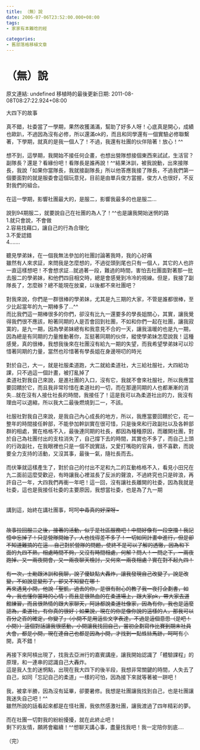 ```yaml
---
title: （無）說
date: 2006-07-06T23:52:00.000+08:00
tags: 
- 家家有本難唸的經

categories:
- 舊部落格移植文章
---
```


# （無）說

原文連結: undefined
移植時的最後更新日期: 2011-08-08T08:27:22.924+08:00

大四下的故事<br /><br />真不錯，社委當了一學期，果然收獲滿滿，幫助了好多人呀！心底真是開心，成績也歐趴，不過因為沒有必修，所以還滿ok的，而且和同學還有一個實驗必修聯繫著，下學期，就真的是我一個人了！不過，我還有社團的伙伴陪著！放心！^^<br /><br />想不到，這學期，我開始不接任何企畫，也想出營隊想接個東西來試試，生活官？副隊長？還是？看緣份吧！看隊長是誰再說！^^結果沐訓，被我說動，出來接隊長，我說「如果你當隊長，我就接副隊長」所以他答應我接了隊長，不過我們第一個要面對的就是服委會這個玩意兒，目前是由單兵俊方當握，俊方人也很好，不反對我們的組合。<br /><br />在這一學期，影響社團最大的，是服二，影響我最多的也是服二...<br /><br />說到94期服二，就要說自己在社團的為人了！^^也是讓我開始迷惘的路<br />1.就只會說，不會做<br />2.容易找藉口，讓自己的行為合理化<br />3.不愛認錯<br />4.......<br /><br />聽見學弟妹，在一個我無法參加的社團討論著我時，我的心好痛<br />雖然有人來求証，來問我是怎麼想的，不過從頭到尾也只有一個人，其它的人也許一直這樣想吧！不會想求証...就過著一段，難過的時間，害怕去社團面對著那一批去服二的學弟妹，和他們四目相交時，總是會感覺到冷冷的視線。但是，我接了副隊長了，怎麼辦？總不能現在放棄，以後都不來社團吧？<br /><br />對我來說，你們是一群很棒的學弟妹，尤其是九三期的大家，不管是誰都很棒，至少比起當年的九一期棒多了...^^<br />而比我們這一期棒很多的你們，卻沒有比九一還要多的學長姐關心，其實，讓我覺得我們很不應該，盼著同期的人是否會回到社團，不如和你們一起在社團，讓我寂寞的，是九一期，因為學弟妹總有和我意見不合的一天，讓我溫暖的也是九一期，因為總是有同期的力量推動著你，互挺著同期的伙伴，縱使學弟妹怎麼說我！這種感覺，真的很棒，我想我後來在社團沒有給九一期的失望，而我希望學弟妹可以珍惜著同期的力量，當然也珍惜著有學長姐在身邊嘮叨的時光<br /><br />對於自己，大一，就是社服柔道跑，大二就給柔道社，大三給社服社，大四給功課，只不過這一個計畫，被打亂掉了<br />柔道社對我自己來說，是進社團的入口，沒有它，我就不會來社服社，所以我應當要回饋於它，而且我非常珍惜在柔道社的一切，而在那邊同期的人也都漸漸的消失...就在沒有人接仕社長的時間，我接任了！這是我可以為柔道社出的力，我沒有理由可以退縮，所以我大二最後燃燒到二一，不該。<br /><br />社服社對我自己來說，是我自己內心成長的地方，所以，我應當要回饋於它，花一整年的時間接任幹部，不能參加幹訓實在很可惜，只是後來和行政副社以及各幹部群的相處，實在格格不入，最後連同期的社長，都因為種種原因，而離開社團，對於自己為社團付出的支柱消失了，自己撐下去的時間，其實也不多了，而自己上頭的行政副社，在我眼裡也只是一個不說實話，又愛打嘴砲的官員，很不喜歡，而說要全力支持的活動，又沒其事，最後一氣，隨社長而去。<br /><br />而伏筆就這樣產生了，對於自己的付出不足和九二的互動格格不入，看見小田兄在九二面前這麼受歡迎，有時讓我心裡滋長了反派的聲浪，不過終究也只是碎浪，再許自己一年，大四我們再衝一年吧！這一回，沒有讓社長離開的社委，因為我就是社委，這也是我接任社委的主要原因，我想當社委，也是為了九一期<br /><br /><br />講到這，始終在講社團事，呵呵~~中毒真的好深呀~<br /><br /><br />故事拉回服二之後，接著的活動，似乎是社區服務吧！中間好像有一段空擋！我記憶中忘掉了！只是營隊開始了，人也找得差不多了！一切如同計畫中進行，但是卻不知道難搞的在這....自己對於營隊的問題，使終不是可以了解的透徹，因為和下面的九四不熟，相處時間不夠，又沒有時間相處，何解？問人！一問之下，一兩夜跑掉、又一兩夜開會，又一兩夜聊天檢討，又何來一兩夜相處？實在對不起九四！<br /><br />有一次，士勛跟沐訓和我聊，說了優缺點大轟炸，讓我發現自己改變了，說是改變，不如說是變形了，卻又不知變在哪！<br />再來遇見小開，他說「聖凱，過去的你，是很有耐心的教了我一夜打企劃書，如今，我也懂你當時的心情；而且是很熱血的在柔道場上，跟大家pk，帶大家去道館練習，而且很熱情的跟大家聊天，阿詠都說柔道社像家，因為有你，我也是這麼認為，柔道社，有你真的很好；如果說，現在的你是像你說的這樣的人，那我可以百分之百的確定，你變了」（小開不是用這些文字表達，不過是這個意思（是吧！小開））這個對話讓我很感動，小開讓我找回自己，當初企劃寫作比賽到期末社員大會，都是小開，現在連自己也都是因為小開，才找到一點蛛絲馬跡，呵呵~~有小開，真不錯！<br /><br />再接下來阿槓出現了，找我去亞洲行的嘉賓講座，讓我開始認識了「體驗課程」的原理，和一連串的認識自己大轟炸。<br />這是我人生的迷惘點，出現在我大四下的後半段，我想非常關鍵的時間，人失去了自己，如同「忘記自己的柔道」一樣的可怕，因為接下來就等著被一跰吧！<br /><br />我，被拿半勝，因為沒有延畢，卻要暑修。我想是社團讓我找到自己，也是社團讓我迷失自己吧！^^<br />雖然所說的話看起來都是在怪社團，我依然感激社團，讓我渡過了四年精彩的夢。<br /><br />而在社團一切對我的紛紛擾擾，就在此終止吧！<br />剩下的友情，願將會繼續！^^想聊天講心事，盡量找我吧！我一定陪你到底....<br /><br />（完）
